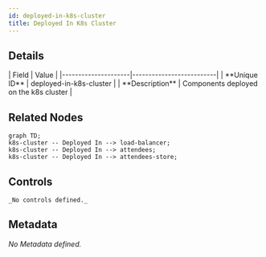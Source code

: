 ```yaml
---
id: deployed-in-k8s-cluster
title: Deployed In K8s Cluster
---
```


## Details
<div className="table-container">
| Field               | Value                    |
|---------------------|--------------------------|
| **Unique ID**       | deployed-in-k8s-cluster                   |
| **Description**      |  Components deployed on the k8s cluster   |
</div>

## Related Nodes
```mermaid
graph TD;
k8s-cluster -- Deployed In --> load-balancer;
k8s-cluster -- Deployed In --> attendees;
k8s-cluster -- Deployed In --> attendees-store;

```

## Controls
    _No controls defined._

## Metadata
  _No Metadata defined._
